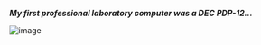 **_My first professional laboratory computer was a DEC PDP-12..._**

![image](https://user-images.githubusercontent.com/71346897/177025738-7e890bd1-d429-421b-aaba-42173053d74d.png)
